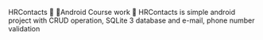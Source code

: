 HRContacts :robot:
📌Android Course work
📌 HRContacts is simple android project with CRUD operation, SQLite 3 database and e-mail, phone number validation <br>

